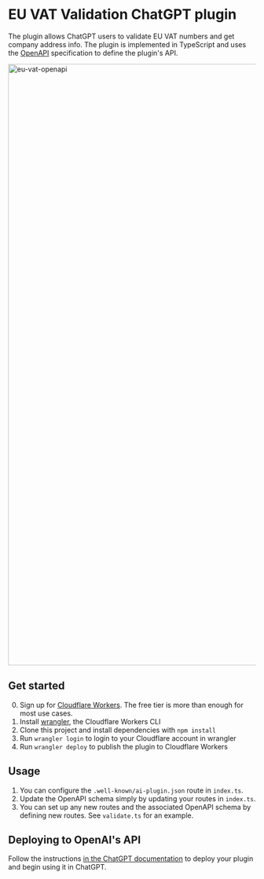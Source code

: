 # EU VAT Validation ChatGPT plugin

The plugin allows ChatGPT users to validate EU VAT numbers and get company address info. The plugin is implemented in TypeScript and uses the [OpenAPI](https://www.openapis.org/) specification to define the plugin's API.

<img width="1225" alt="eu-vat-openapi" src="https://github.com/anthonyringoet/chatgpt-eu-vat-validation/assets/576905/255ed3f2-21bf-4aa6-b7c5-3168567bbb20">


## Get started

0. Sign up for [Cloudflare Workers](https://workers.dev). The free tier is more than enough for most use cases.
1. Install [wrangler](https://developers.cloudflare.com/workers/cli-wrangler/install-update), the Cloudflare Workers CLI
2. Clone this project and install dependencies with `npm install`
3. Run `wrangler login` to login to your Cloudflare account in wrangler
4. Run `wrangler deploy` to publish the plugin to Cloudflare Workers

## Usage

1. You can configure the `.well-known/ai-plugin.json` route in `index.ts`.
2. Update the OpenAPI schema simply by updating your routes in `index.ts`.
3. You can set up any new routes and the associated OpenAPI schema by defining new routes. See `validate.ts` for an example.

## Deploying to OpenAI's API

Follow the instructions [in the ChatGPT documentation](https://platform.openai.com/docs/plugins/introduction/plugin-flow) to deploy your plugin and begin using it in ChatGPT.

